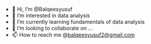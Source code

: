 - 👋 Hi, I’m @Balqeesyusuf
- 👀 I’m interested in data analysis 
- 🌱 I’m currently learning fundamentals of data analysis
- 💞️ I’m looking to collaborate on ...
- 📫 How to reach me @balqeesyusuf2@gmail.com

<!---
Balqeesyusuf/Balqeesyusuf is a ✨ special ✨ repository because its `README.md` (this file) appears on your GitHub profile.
You can click the Preview link to take a look at your changes.
--->
